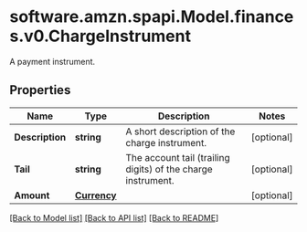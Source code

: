 # software.amzn.spapi.Model.finances.v0.ChargeInstrument
A payment instrument.

## Properties

Name | Type | Description | Notes
------------ | ------------- | ------------- | -------------
**Description** | **string** | A short description of the charge instrument. | [optional] 
**Tail** | **string** | The account tail (trailing digits) of the charge instrument. | [optional] 
**Amount** | [**Currency**](Currency.md) |  | [optional] 

[[Back to Model list]](../README.md#documentation-for-models) [[Back to API list]](../README.md#documentation-for-api-endpoints) [[Back to README]](../README.md)

